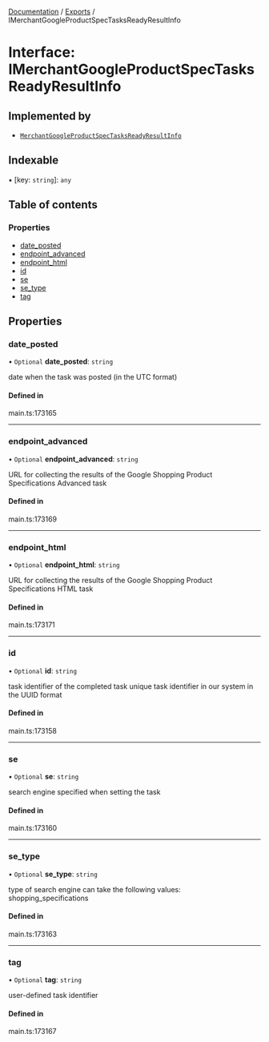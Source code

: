[Documentation](../README.md) / [Exports](../modules.md) / IMerchantGoogleProductSpecTasksReadyResultInfo

# Interface: IMerchantGoogleProductSpecTasksReadyResultInfo

## Implemented by

- [`MerchantGoogleProductSpecTasksReadyResultInfo`](../classes/MerchantGoogleProductSpecTasksReadyResultInfo.md)

## Indexable

▪ [key: `string`]: `any`

## Table of contents

### Properties

- [date\_posted](IMerchantGoogleProductSpecTasksReadyResultInfo.md#date_posted)
- [endpoint\_advanced](IMerchantGoogleProductSpecTasksReadyResultInfo.md#endpoint_advanced)
- [endpoint\_html](IMerchantGoogleProductSpecTasksReadyResultInfo.md#endpoint_html)
- [id](IMerchantGoogleProductSpecTasksReadyResultInfo.md#id)
- [se](IMerchantGoogleProductSpecTasksReadyResultInfo.md#se)
- [se\_type](IMerchantGoogleProductSpecTasksReadyResultInfo.md#se_type)
- [tag](IMerchantGoogleProductSpecTasksReadyResultInfo.md#tag)

## Properties

### date\_posted

• `Optional` **date\_posted**: `string`

date when the task was posted (in the UTC format)

#### Defined in

main.ts:173165

___

### endpoint\_advanced

• `Optional` **endpoint\_advanced**: `string`

URL for collecting the results of the Google Shopping Product Specifications Advanced task

#### Defined in

main.ts:173169

___

### endpoint\_html

• `Optional` **endpoint\_html**: `string`

URL for collecting the results of the Google Shopping Product Specifications HTML task

#### Defined in

main.ts:173171

___

### id

• `Optional` **id**: `string`

task identifier of the completed task
unique task identifier in our system in the UUID format

#### Defined in

main.ts:173158

___

### se

• `Optional` **se**: `string`

search engine specified when setting the task

#### Defined in

main.ts:173160

___

### se\_type

• `Optional` **se\_type**: `string`

type of search engine
can take the following values: shopping_specifications

#### Defined in

main.ts:173163

___

### tag

• `Optional` **tag**: `string`

user-defined task identifier

#### Defined in

main.ts:173167
